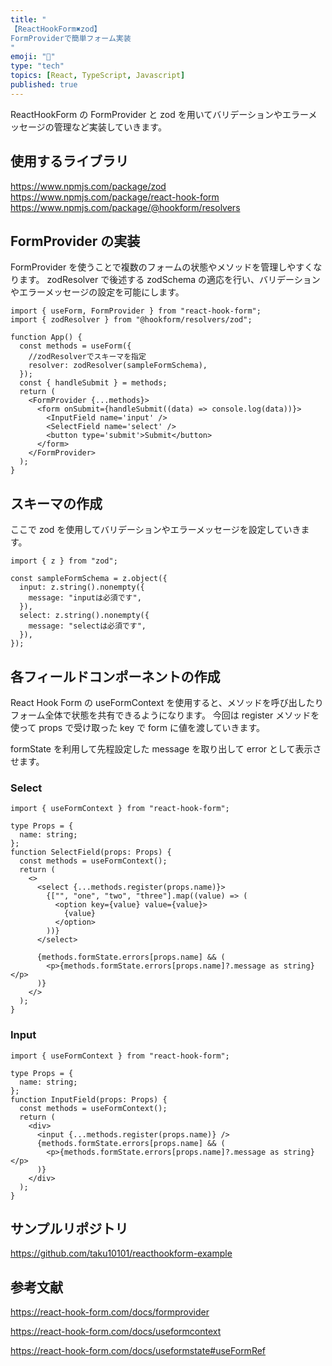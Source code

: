 ```yaml
---
title: "
【ReactHookForm✖️zod】
FormProviderで簡単フォーム実装
"
emoji: "💭"
type: "tech"
topics: [React, TypeScript, Javascript]
published: true
---
```

ReactHookForm の FormProvider と zod を用いてバリデーションやエラーメッセージの管理など実装していきます。

## 使用するライブラリ

https://www.npmjs.com/package/zod
https://www.npmjs.com/package/react-hook-form
https://www.npmjs.com/package/@hookform/resolvers

## FormProvider の実装

FormProvider を使うことで複数のフォームの状態やメソッドを管理しやすくなります。
zodResolver で後述する zodSchema の適応を行い、バリデーションやエラーメッセージの設定を可能にします。

```tsx
import { useForm, FormProvider } from "react-hook-form";
import { zodResolver } from "@hookform/resolvers/zod";

function App() {
  const methods = useForm({
    //zodResolverでスキーマを指定
    resolver: zodResolver(sampleFormSchema),
  });
  const { handleSubmit } = methods;
  return (
    <FormProvider {...methods}>
      <form onSubmit={handleSubmit((data) => console.log(data))}>
        <InputField name='input' />
        <SelectField name='select' />
        <button type='submit'>Submit</button>
      </form>
    </FormProvider>
  );
}
```

## スキーマの作成

ここで zod を使用してバリデーションやエラーメッセージを設定していきます。

```tsx
import { z } from "zod";

const sampleFormSchema = z.object({
  input: z.string().nonempty({
    message: "inputは必須です",
  }),
  select: z.string().nonempty({
    message: "selectは必須です",
  }),
});
```

## 各フィールドコンポーネントの作成

React Hook Form の useFormContext を使用すると、メソッドを呼び出したりフォーム全体で状態を共有できるようになります。
今回は register メソッドを使って props で受け取った key で form に値を渡していきます。

formState を利用して先程設定した message を取り出して error として表示させます。

### Select

```tsx
import { useFormContext } from "react-hook-form";

type Props = {
  name: string;
};
function SelectField(props: Props) {
  const methods = useFormContext();
  return (
    <>
      <select {...methods.register(props.name)}>
        {["", "one", "two", "three"].map((value) => (
          <option key={value} value={value}>
            {value}
          </option>
        ))}
      </select>

      {methods.formState.errors[props.name] && (
        <p>{methods.formState.errors[props.name]?.message as string}</p>
      )}
    </>
  );
}
```

### Input

```tsx
import { useFormContext } from "react-hook-form";

type Props = {
  name: string;
};
function InputField(props: Props) {
  const methods = useFormContext();
  return (
    <div>
      <input {...methods.register(props.name)} />
      {methods.formState.errors[props.name] && (
        <p>{methods.formState.errors[props.name]?.message as string}</p>
      )}
    </div>
  );
}
```

## サンプルリポジトリ

https://github.com/taku10101/reacthookform-example


## 参考文献

https://react-hook-form.com/docs/formprovider

https://react-hook-form.com/docs/useformcontext

https://react-hook-form.com/docs/useformstate#useFormRef